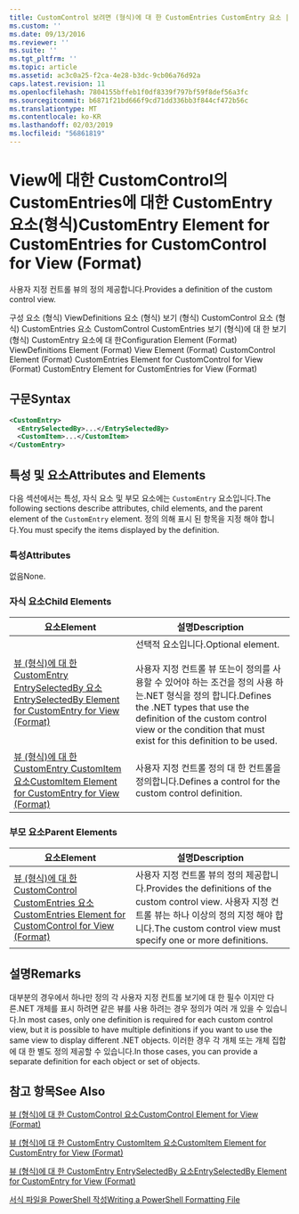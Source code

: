 ```yaml
---
title: CustomControl 보려면 (형식)에 대 한 CustomEntries CustomEntry 요소 | Microsoft Docs
ms.custom: ''
ms.date: 09/13/2016
ms.reviewer: ''
ms.suite: ''
ms.tgt_pltfrm: ''
ms.topic: article
ms.assetid: ac3c0a25-f2ca-4e28-b3dc-9cb06a76d92a
caps.latest.revision: 11
ms.openlocfilehash: 7804155bffeb1f0df8339f797bf59f8def56a3fc
ms.sourcegitcommit: b6871f21bd666f9cd71dd336bb3f844cf472b56c
ms.translationtype: MT
ms.contentlocale: ko-KR
ms.lasthandoff: 02/03/2019
ms.locfileid: "56861819"
---
```

# <a name="customentry-element-for-customentries-for-customcontrol-for-view-format"></a><span data-ttu-id="5355c-102">View에 대한 CustomControl의 CustomEntries에 대한 CustomEntry 요소(형식)</span><span class="sxs-lookup"><span data-stu-id="5355c-102">CustomEntry Element for CustomEntries for CustomControl for View (Format)</span></span>

<span data-ttu-id="5355c-103">사용자 지정 컨트롤 뷰의 정의 제공합니다.</span><span class="sxs-lookup"><span data-stu-id="5355c-103">Provides a definition of the custom control view.</span></span>

<span data-ttu-id="5355c-104">구성 요소 (형식) ViewDefinitions 요소 (형식) 보기 (형식) CustomControl 요소 (형식) CustomEntries 요소 CustomControl CustomEntries 보기 (형식)에 대 한 보기 (형식) CustomEntry 요소에 대 한</span><span class="sxs-lookup"><span data-stu-id="5355c-104">Configuration Element (Format) ViewDefinitions Element (Format) View Element (Format) CustomControl Element (Format) CustomEntries Element for CustomControl for View (Format) CustomEntry Element for CustomEntries for View (Format)</span></span>

## <a name="syntax"></a><span data-ttu-id="5355c-105">구문</span><span class="sxs-lookup"><span data-stu-id="5355c-105">Syntax</span></span>

```xml
<CustomEntry>
  <EntrySelectedBy>...</EntrySelectedBy>
  <CustomItem>...</CustomItem>
</CustomEntry>
```

## <a name="attributes-and-elements"></a><span data-ttu-id="5355c-106">특성 및 요소</span><span class="sxs-lookup"><span data-stu-id="5355c-106">Attributes and Elements</span></span>

<span data-ttu-id="5355c-107">다음 섹션에서는 특성, 자식 요소 및 부모 요소에는 `CustomEntry` 요소입니다.</span><span class="sxs-lookup"><span data-stu-id="5355c-107">The following sections describe attributes, child elements, and the parent element of the `CustomEntry` element.</span></span> <span data-ttu-id="5355c-108">정의 의해 표시 된 항목을 지정 해야 합니다.</span><span class="sxs-lookup"><span data-stu-id="5355c-108">You must specify the items displayed by the definition.</span></span>

### <a name="attributes"></a><span data-ttu-id="5355c-109">특성</span><span class="sxs-lookup"><span data-stu-id="5355c-109">Attributes</span></span>

<span data-ttu-id="5355c-110">없음</span><span class="sxs-lookup"><span data-stu-id="5355c-110">None.</span></span>

### <a name="child-elements"></a><span data-ttu-id="5355c-111">자식 요소</span><span class="sxs-lookup"><span data-stu-id="5355c-111">Child Elements</span></span>

|<span data-ttu-id="5355c-112">요소</span><span class="sxs-lookup"><span data-stu-id="5355c-112">Element</span></span>|<span data-ttu-id="5355c-113">설명</span><span class="sxs-lookup"><span data-stu-id="5355c-113">Description</span></span>|
|-------------|-----------------|
|[<span data-ttu-id="5355c-114">뷰 (형식)에 대 한 CustomEntry EntrySelectedBy 요소</span><span class="sxs-lookup"><span data-stu-id="5355c-114">EntrySelectedBy Element for CustomEntry for View (Format)</span></span>](./entryselectedby-element-for-customentry-for-customcontrol-for-view-format.md)|<span data-ttu-id="5355c-115">선택적 요소입니다.</span><span class="sxs-lookup"><span data-stu-id="5355c-115">Optional element.</span></span><br /><br /> <span data-ttu-id="5355c-116">사용자 지정 컨트롤 뷰 또는이 정의를 사용할 수 있어야 하는 조건을 정의 사용 하는.NET 형식을 정의 합니다.</span><span class="sxs-lookup"><span data-stu-id="5355c-116">Defines the .NET types that use the definition of the custom control view or the condition that must exist for this definition to be used.</span></span>|
|[<span data-ttu-id="5355c-117">뷰 (형식)에 대 한 CustomEntry CustomItem 요소</span><span class="sxs-lookup"><span data-stu-id="5355c-117">CustomItem Element for CustomEntry for View (Format)</span></span>](./customitem-element-for-customentry-for-customcontrol-for-view-format.md)|<span data-ttu-id="5355c-118">사용자 지정 컨트롤 정의 대 한 컨트롤을 정의합니다.</span><span class="sxs-lookup"><span data-stu-id="5355c-118">Defines a control for the custom control definition.</span></span>|

### <a name="parent-elements"></a><span data-ttu-id="5355c-119">부모 요소</span><span class="sxs-lookup"><span data-stu-id="5355c-119">Parent Elements</span></span>

|<span data-ttu-id="5355c-120">요소</span><span class="sxs-lookup"><span data-stu-id="5355c-120">Element</span></span>|<span data-ttu-id="5355c-121">설명</span><span class="sxs-lookup"><span data-stu-id="5355c-121">Description</span></span>|
|-------------|-----------------|
|[<span data-ttu-id="5355c-122">뷰 (형식)에 대 한 CustomControl CustomEntries 요소</span><span class="sxs-lookup"><span data-stu-id="5355c-122">CustomEntries Element for CustomControl for View (Format)</span></span>](./customentries-element-for-customcontrol-for-view-format.md)|<span data-ttu-id="5355c-123">사용자 지정 컨트롤 뷰의 정의 제공합니다.</span><span class="sxs-lookup"><span data-stu-id="5355c-123">Provides the definitions of the custom control view.</span></span> <span data-ttu-id="5355c-124">사용자 지정 컨트롤 뷰는 하나 이상의 정의 지정 해야 합니다.</span><span class="sxs-lookup"><span data-stu-id="5355c-124">The custom control view must specify one or more definitions.</span></span>|

## <a name="remarks"></a><span data-ttu-id="5355c-125">설명</span><span class="sxs-lookup"><span data-stu-id="5355c-125">Remarks</span></span>

<span data-ttu-id="5355c-126">대부분의 경우에서 하나만 정의 각 사용자 지정 컨트롤 보기에 대 한 필수 이지만 다른.NET 개체를 표시 하려면 같은 뷰를 사용 하려는 경우 정의가 여러 개 있을 수 있습니다.</span><span class="sxs-lookup"><span data-stu-id="5355c-126">In most cases, only one definition is required for each custom control view, but it is possible to have multiple definitions if you want to use the same view to display different .NET objects.</span></span> <span data-ttu-id="5355c-127">이러한 경우 각 개체 또는 개체 집합에 대 한 별도 정의 제공할 수 있습니다.</span><span class="sxs-lookup"><span data-stu-id="5355c-127">In those cases, you can provide a separate definition for each object or set of objects.</span></span>

## <a name="see-also"></a><span data-ttu-id="5355c-128">참고 항목</span><span class="sxs-lookup"><span data-stu-id="5355c-128">See Also</span></span>

[<span data-ttu-id="5355c-129">뷰 (형식)에 대 한 CustomControl 요소</span><span class="sxs-lookup"><span data-stu-id="5355c-129">CustomControl Element for View (Format)</span></span>](./customcontrol-element-for-view-format.md)

[<span data-ttu-id="5355c-130">뷰 (형식)에 대 한 CustomEntry CustomItem 요소</span><span class="sxs-lookup"><span data-stu-id="5355c-130">CustomItem Element for CustomEntry for View (Format)</span></span>](./customitem-element-for-customentry-for-customcontrol-for-view-format.md)

[<span data-ttu-id="5355c-131">뷰 (형식)에 대 한 CustomEntry EntrySelectedBy 요소</span><span class="sxs-lookup"><span data-stu-id="5355c-131">EntrySelectedBy Element for CustomEntry for View (Format)</span></span>](./entryselectedby-element-for-customentry-for-customcontrol-for-view-format.md)

[<span data-ttu-id="5355c-132">서식 파일을 PowerShell 작성</span><span class="sxs-lookup"><span data-stu-id="5355c-132">Writing a PowerShell Formatting File</span></span>](./writing-a-powershell-formatting-file.md)
